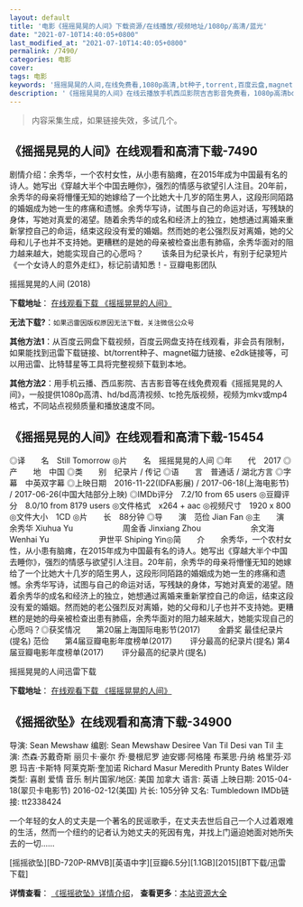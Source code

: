 ```yaml
---
layout: default
title: '电影《摇摇晃晃的人间》下载资源/在线播放/视频地址/1080p/高清/蓝光'
date: "2021-07-10T14:40:05+0800"
last_modified_at: "2021-07-10T14:40:05+0800"
permalink: /7490/
categories: 电影
cover:
tags: 电影
keywords: '摇摇晃晃的人间,在线免费看,1080p高清,bt种子,torrent,百度云盘,magnet,磁力链,迅雷下载资源'
description: '《摇摇晃晃的人间》在线云播放手机西瓜影院吉吉影音免费看，1080p高清bd/hd未删减完整版和tc抢先枪版，mkv/mp4格式，附带bt/torrent种子、magnet/磁力链、百度云盘、网盘资源迅雷下载链接'
---
```


>内容采集生成，如果链接失效，多试几个。


## 《摇摇晃晃的人间》在线观看和高清下载-7490

剧情介绍：余秀华，一个农村女性，从小患有脑瘫，在2015年成为中国最有名的诗人。她写出《穿越大半个中国去睡你》，强烈的情感与欲望引人注目。20年前，余秀华的母亲将懵懂无知的她嫁给了一个比她大十几岁的陌生男人，这段形同陌路的婚姻成为她一生的疼痛和遗憾。余秀华写诗，试图与自己的命运对话，写残缺的身体，写她对真爱的渴望。随着余秀华的成名和经济上的独立，她想通过离婚来重新掌控自己的命运，结束这段没有爱的婚姻。然而她的老公强烈反对离婚，她的父母和儿子也并不支持她。更糟糕的是她的母亲被检查出患有肺癌，余秀华面对的阻力越来越大，她能实现自己的心愿吗？ 　　该条目为纪录长片，有别于纪录短片《一个女诗人的意外走红》，标记前请知悉！- 豆瓣电影团队


摇摇晃晃的人间 (2018)

**下载地址**： [在线观看下载 《摇摇晃晃的人间》](https://www.btbtdy.me/btdy/dy12726.html) 


**无法下载?**：`如果迅雷因版权原因无法下载，关注微信公众号 `

**其他方法1**：从百度云网盘下载视频，百度云网盘支持在线观看，非会员有限制，如果能找到迅雷下载链接、bt/torrent种子、magnet磁力链接、e2dk链接等，可以用迅雷、比特彗星等工具将完整视频下载到本地。

**其他方法2**：用手机云播、西瓜影院、吉吉影音等在线免费观看《摇摇晃晃的人间》，一般提供1080p高清、hd/bd高清视频、tc抢先版视频，视频为mkv或mp4格式，不同站点视频质量和播放速度不同。


## 《摇摇晃晃的人间》在线观看和高清下载-15454

◎译　　名　Still Tomorrow ◎片　　名　摇摇晃晃的人间 ◎年　　代　2017 ◎产　　地　中国 ◎类　　别　纪录片 / 传记 ◎语　　言　普通话 / 湖北方言 ◎字　　幕　中英双字幕 ◎上映日期　2016-11-22(IDFA影展) / 2017-06-18(上海电影节) / 2017-06-26(中国大陆部分上映) ◎IMDb评分　7.2/10 from 65 users ◎豆瓣评分　8.0/10 from 8179 users ◎文件格式　x264 + aac ◎视频尺寸　1920 x 800 ◎文件大小　1CD ◎片　　长　88分钟 ◎导　　演　范俭 Jian Fan ◎主　　演　余秀华 Xiuhua Yu 　　　　　　周金香 Jinxiang Zhou 　　　　　　余文海 Wenhai Yu 　　　　　　尹世平 Shiping Yin◎简　　介　　余秀华，一个农村女性，从小患有脑瘫，在2015年成为中国最有名的诗人。她写出《穿越大半个中国去睡你》，强烈的情感与欲望引人注目。20年前，余秀华的母亲将懵懂无知的她嫁给了一个比她大十几岁的陌生男人，这段形同陌路的婚姻成为她一生的疼痛和遗憾。余秀华写诗，试图与自己的命运对话，写残缺的身体，写她对真爱的渴望。随着余秀华的成名和经济上的独立，她想通过离婚来重新掌控自己的命运，结束这段没有爱的婚姻。然而她的老公强烈反对离婚，她的父母和儿子也并不支持她。更糟糕的是她的母亲被检查出患有肺癌，余秀华面对的阻力越来越大，她能实现自己的心愿吗？◎获奖情况　　第20届上海国际电影节(2017) 　　金爵奖 最佳纪录片(提名) 范俭　　第4届豆瓣电影年度榜单(2017) 　　评分最高的纪录片(提名) 第4届豆瓣电影年度榜单(2017) 　　评分最高的纪录片(提名)


摇摇晃晃的人间迅雷下载

**下载地址**： [在线观看下载 《摇摇晃晃的人间》](https://www.993dy.com//vod-detail-id-34005.html) 


## 《摇摇欲坠》在线观看和高清下载-34900

导演: Sean Mewshaw 编剧: Sean Mewshaw Desiree Van Til Desi van Til 主演: 杰森·苏戴奇斯 丽贝卡·豪尔 乔·曼根尼罗 迪安娜·阿格隆 布莱思·丹纳 格里芬·邓恩 玛吉·卡斯特 阿莱克斯·奎加诺 Richard Masur Meredith Prunty Bates Wilder 类型: 喜剧 爱情 音乐 制片国家/地区: 美国 加拿大 语言: 英语 上映日期: 2015-04-18(翠贝卡电影节) 2016-02-12(美国) 片长: 105分钟 又名: Tumbledown IMDb链接: tt2338424

一个年轻的女人的丈夫是一个著名的民谣歌手，在丈夫去世后自己一个人过着艰难的生活，然而一个纽约的记者认为她丈夫的死因有鬼，并找上门逼迫她面对她所失去的一切……


[摇摇欲坠][BD-720P-RMVB][英语中字][豆瓣6.5分][1.1GB][2015][BT下载/迅雷下载]

**详情查看**： [《摇摇欲坠》详情介绍](/movie/34900/)， **查看更多**：[本站资源大全](/movie/t/all/)

